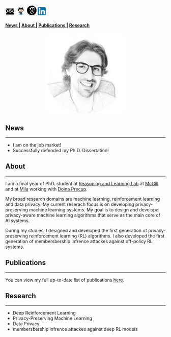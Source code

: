 <p><a href="mailto:gomrokma@mila.quebec"><img src="images/social/email_bw.png" width="30" /></a>   
<a href="https://github.com/maziarg"><img src="images/social/github_cat.png" width="30" /></a>   
<a href="https://scholar.google.com/citations?user=bVazxq8AAAAJ&hl=en&oi=ao"><img src="images/social/gscholar.png" width="30" /></a>   
<a href="https://www.linkedin.com/in/maziar-gomrokchi-ba1418224/"><img src="images/social/linkedin.png" width="25" /></a></p>

#### <a href = "#News"> News </a>  | <a href = "#About"> About </a> | <a href = "#Projects"> Publications </a> | <a href = "#Research"> Research </a> 
 
<p align="center">
  <img src="images/Maziar-c.png" width="250"/>


<h2 id="News">News</h2> 
<hr>
<ul>
<li> I am on the job market! </li>
<li> Successfully defended my Ph.D. Dissertation! </li>
</ul>
 

<h2 id="About">About</h2> 
<hr>
 I am a final year of PhD. student at <a href="http://rl.cs.mcgill.ca//">Reasoning and Learning Lab</a> at <a href="https://www.mcgill.ca//">McGill</a> and at <a href="https://mila.quebec/en/">Mila</a> working with <a href="http://rl.cs.mcgill.ca/people/doina-precup/">Doina Precup</a>.

My broad research domains are machine learning, reinforcement learning and data privacy. My current reserach focus is on developing privacy-preserving machine learning systems. My goal is to design and develope privacy-aware machine learning algorithms that serve as the main core of AI systems. 

During my studies, I designed and developed the first generation of privacy-preserving reinforcement learning (RL) algorithms. I also developed the first generation of membersbership infrence attackes against off-policy RL systems.
  
<h2 id="Projects">Publications</h2>
<hr>
 You can view my full up-to-date list of publications <a href="https://scholar.google.com/citations?user=bVazxq8AAAAJ&hl=en&oi=ao">here</a>. 

<h2 id="Research">Research</h2> 
<hr>
<ul>
<li>Deep Reinforcement Learning</li>
<li>Privacy-Preserving Machine Learning </li>
<li>Data Privacy </li>
<li>membersbership infrence attackes against deep RL models </li>
</ul>
